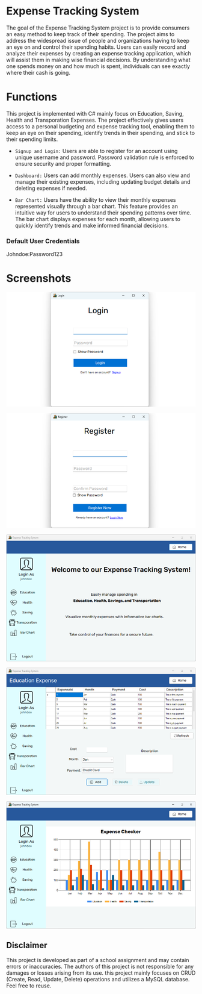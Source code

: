 # Expense Tracking System 

The goal of the Expense Tracking System project is to provide consumers an easy method to keep track of their spending. The project aims to address the widespread issue of people and organizations having to keep an eye on and control their spending habits. Users can easily record and analyze their expenses by creating an expense tracking application, which will assist them in making wise financial decisions. By understanding what one spends money on and how much is spent, individuals can see exactly where their cash is going.

# Functions 

This project is implemented with C# mainly focus on Education, Saving, Health and Transporation Expenses. The project effectively gives users access to a personal budgeting and expense tracking tool, enabling them to keep an eye on their spending, identify trends in their spending, and stick to their spending limits.

* `Signup and Login:` Users are able to register for an account using unique username and password. Password validation rule is enforced to ensure security and proper formatting.

* `Dashboard:` Users can add monthly expenses. Users can also view and manage their existing expenses, including updating budget details and deleting expenses if needed.

* `Bar Chart:` Users have the ability to view their monthly expenses represented visually through a bar chart. This feature provides an intuitive way for users to understand their spending patterns over time. The bar chart displays expenses for each month, allowing users to quickly identify trends and make informed financial decisions.

### Default User Credentials

Johndoe:Password123

# Screenshots

![](Screenshots/login.png)

![](Screenshots/register.png)

![](Screenshots/welcome.png)

![](Screenshots/dashboard.png)

![](Screenshots/barchart.png)


## Disclaimer

This project is developed as part of a school assignment and may contain errors or inaccuracies. The authors of this project is not responsible for any damages or losses arising from its use.  this project mainly focuses on CRUD (Create, Read, Update, Delete) operations and utilizes a MySQL database. Feel free to reuse.